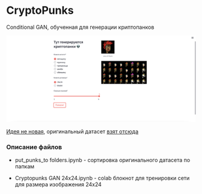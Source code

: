 # CryptoPunks
Conditional GAN, обученная для генерации криптопанков

<p align="left">
<img src="images/screen1.png" alt="bash"/>
</p>

[Идея не новая](https://medium.com/mlearning-ai/generate-nft-cryptopunks-with-deep-convolutional-generative-adversarial-network-dcgan-db35f0a1adb4),
оригинальный датасет [взят отсюда](https://www.kaggle.com/datasets/tunguz/cryptopunks/)

<h3>Описание файлов</h3>

- put_punks_to folders.ipynb - сортировка оригинального датасета по папкам

- Cryptopunks GAN 24x24.ipynb - colab блокнот для тренировки сети для размера изображения 24x24
